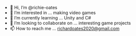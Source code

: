 - 👋 Hi, I’m @richie-oates
- 👀 I’m interested in ... making video games
- 🌱 I’m currently learning ... Unity and C#
- 💞️ I’m looking to collaborate on ... interesting game projects
- 📫 How to reach me ... richardoates2020@gmail.com

<!---
richie-oates/richie-oates is a ✨ special ✨ repository because its `README.md` (this file) appears on your GitHub profile.
You can click the Preview link to take a look at your changes.
--->
